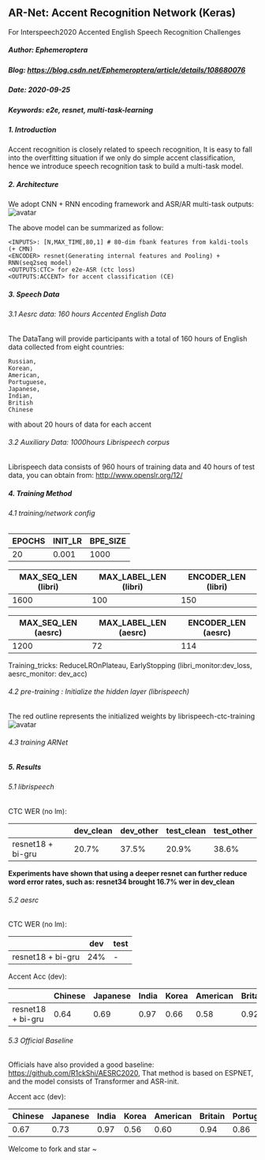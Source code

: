 
## AR-Net: Accent Recognition Network (Keras)
For Interspeech2020 Accented English Speech Recognition Challenges 

##### Author: Ephemeroptera
##### Blog: https://blog.csdn.net/Ephemeroptera/article/details/108680076
##### Date: 2020-09-25
##### Keywords: e2e, resnet, multi-task-learning

##### 1. Introduction
Accent recognition is closely related to speech recognition, It is easy to fall into the overfitting situation if we only do simple accent classification,
hence we introduce speech recognition task to build a multi-task model.

##### 2. Architecture

We adopt CNN + RNN encoding framework and ASR/AR multi-task outputs:
![avatar](https://img-blog.csdnimg.cn/20200930124456515.png?x-oss-process=image/watermark,type_ZmFuZ3poZW5naGVpdGk,shadow_10,text_aHR0cHM6Ly9ibG9nLmNzZG4ubmV0L0VwaGVtZXJvcHRlcmE=,size_16,color_FFFFFF,t_70#pic_center)

The above model can be summarized as follow:
    
    <INPUTS>: [N,MAX_TIME,80,1] # 80-dim fbank features from kaldi-tools (+ CMN)
    <ENCODER> resnet(Generating internal features and Pooling) + RNN(seq2seq model)
    <OUTPUTS:CTC> for e2e-ASR (ctc loss)
    <OUTPUTS:ACCENT> for accent classification (CE)
    
##### 3. Speech Data
###### 3.1 Aesrc data: 160 hours Accented English Data 
The DataTang will provide participants with a total of 160 hours of English data collected from eight countries:
    
    Russian, 
    Korean, 
    American, 
    Portuguese, 
    Japanese, 
    Indian, 
    British 
    Chinese  
with about 20 hours of data for each accent
###### 3.2 Auxiliary Data: 1000hours Librispeech corpus
Librispeech data consists of 960 hours of training data and 40 hours of test data, you can obtain from: http://www.openslr.org/12/



##### 4. Training Method

###### 4.1 training/network config

EPOCHS| INIT_LR  | BPE_SIZE |
|----|----|----|
20|0.001|1000|


| MAX_SEQ_LEN (libri) | MAX_LABEL_LEN (libri) | ENCODER_LEN (libri) |
|----|----|----|
|1600 | 100 |150 |


|  MAX_SEQ_LEN (aesrc)| MAX_LABEL_LEN (aesrc)  | ENCODER_LEN (aesrc) |
|----|----|----|
|  1200| 72 |114|

Training_tricks: ReduceLROnPlateau, EarlyStopping (libri_monitor:dev_loss, aesrc_monitor: dev_acc)

###### 4.2 pre-training : Initialize the hidden layer (librispeech)
 The red outline represents the initialized weights by librispeech-ctc-training
![avatar](https://img-blog.csdnimg.cn/20200930124919696.png?x-oss-process=image/watermark,type_ZmFuZ3poZW5naGVpdGk,shadow_10,text_aHR0cHM6Ly9ibG9nLmNzZG4ubmV0L0VwaGVtZXJvcHRlcmE=,size_16,color_FFFFFF,t_70#pic_cente)

###### 4.3 training ARNet


##### 5. Results
###### 5.1 librispeech
CTC WER (no lm):

|  |dev_clean | dev_other | test_clean | test_other |
|----|----|----|----|----|
| resnet18 + bi-gru| 20.7% |37.5%|20.9%|38.6%|

**Experiments have shown that using a deeper resnet can further reduce word error rates,
such as: resnet34 brought 16.7% wer in dev_clean**



###### 5.2 aesrc
CTC WER (no lm):

|  |dev  | test| 
|----|----|----|
|  resnet18 + bi-gru| 24% |-|-|-|


 
Accent Acc (dev):
 
| |  Chinese|Japanese  |India| Korea | American | Britain | Portuguese| Russia| Overall
|----|----|----|----|----|----|----|----|----|----|
| resnet18 + bi-gru|  0.64| 0.69 |0.97|0.66|0.58|0.92|0.82|0.70|**0.75**



###### 5.3 Official Baseline
Officials have also provided a good baseline: https://github.com/R1ckShi/AESRC2020, That method is based on ESPNET, and the model consists of Transformer and ASR-init.

Accent acc (dev):

|  Chinese|Japanese  |India| Korea | American | Britain | Portuguese| Russia| Overall
|----|----|----|----|----|----|----|----|----|
|  0.67| 0.73 |0.97|0.56|0.60|0.94|0.86|0.76|0.76




Welcome to fork and star ~
